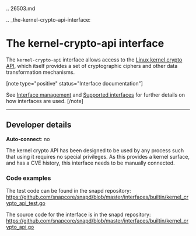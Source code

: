 .. 26503.md

.. _the-kernel-crypto-api-interface:

# The kernel-crypto-api interface

The `kernel-crypto-api` interface allows access to the [Linux kernel crypto API](https://www.kernel.org/doc/html/v4.11/crypto/index.html), which itself provides a set of cryptographic ciphers and other data transformation mechanisms.

[note type="positive" status="Interface documentation"]

See [Interface management](/t/interface-management/6154) and [Supported interfaces](/t/supported-interfaces/7744) for further details on how interfaces are used.
[/note]

---

<h2 id='heading--dev-details'>Developer details </h2>

**Auto-connect**: no

The kernel crypto API has been designed to be used by any process such that using it requires no special privileges. As this provides a kernel surface, and has a CVE history, this interface needs to be manually connected.


### Code examples

The test code can be found in the snapd repository: https://github.com/snapcore/snapd/blob/master/interfaces/builtin/kernel_crypto_api_test.go

The source code for the interface is in the snapd repository: https://github.com/snapcore/snapd/blob/master/interfaces/builtin/kernel_crypto_api.go